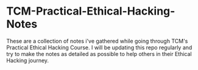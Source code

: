 # TCM-Practical-Ethical-Hacking-Notes

These are a collection of notes i've gathered while going through TCM's Practical Ethical Hacking Course. I will be updating this repo regularly and try to make the notes as detailed as possible to help others in their Ethical Hacking journey.
